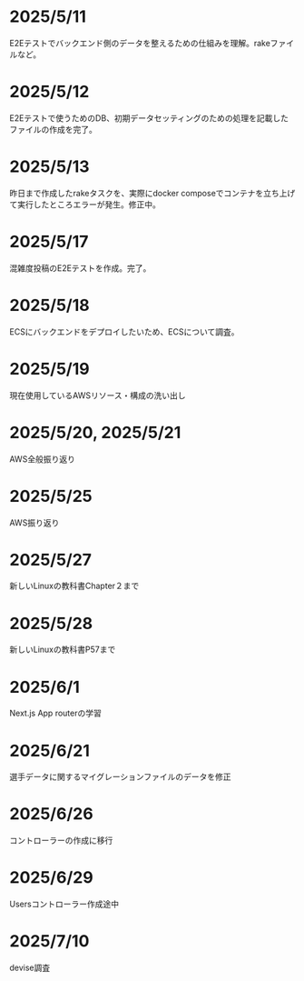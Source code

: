 # 2025/5/11
E2Eテストでバックエンド側のデータを整えるための仕組みを理解。rakeファイルなど。

# 2025/5/12
E2Eテストで使うためのDB、初期データセッティングのための処理を記載したファイルの作成を完了。

# 2025/5/13
昨日まで作成したrakeタスクを、実際にdocker composeでコンテナを立ち上げて実行したところエラーが発生。修正中。

# 2025/5/17
混雑度投稿のE2Eテストを作成。完了。

# 2025/5/18
ECSにバックエンドをデプロイしたいため、ECSについて調査。

# 2025/5/19
現在使用しているAWSリソース・構成の洗い出し

# 2025/5/20, 2025/5/21
AWS全般振り返り

# 2025/5/25
AWS振り返り

# 2025/5/27
新しいLinuxの教科書Chapter２まで

# 2025/5/28
新しいLinuxの教科書P57まで

# 2025/6/1
Next.js App routerの学習

# 2025/6/21
選手データに関するマイグレーションファイルのデータを修正

# 2025/6/26
コントローラーの作成に移行

# 2025/6/29
Usersコントローラー作成途中

# 2025/7/10
devise調査
